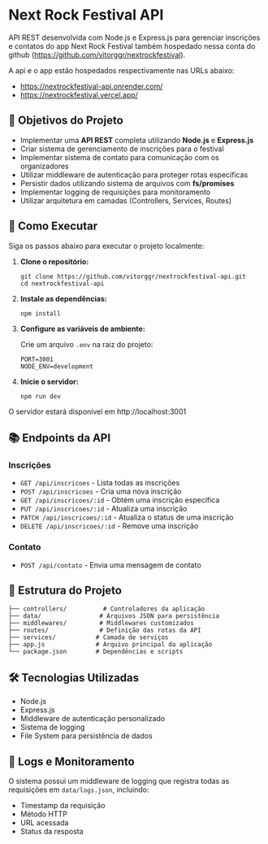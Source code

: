 # Next Rock Festival API

API REST desenvolvida com Node.js e Express.js para gerenciar inscrições e contatos do app Next Rock Festival também hospedado nessa conta do github (https://github.com/vitorggr/nextrockfestival). 

A api e o app estão hospedados respectivamente nas URLs abaixo:

- https://nextrockfestival-api.onrender.com/
- https://nextrockfestival.vercel.app/

## 🔨 Objetivos do Projeto

- Implementar uma **API REST** completa utilizando **Node.js** e **Express.js**
- Criar sistema de gerenciamento de inscrições para o festival
- Implementar sistema de contato para comunicação com os organizadores
- Utilizar middleware de autenticação para proteger rotas específicas
- Persistir dados utilizando sistema de arquivos com **fs/promises**
- Implementar logging de requisições para monitoramento
- Utilizar arquitetura em camadas (Controllers, Services, Routes)

## 🚀 Como Executar

Siga os passos abaixo para executar o projeto localmente:

1. **Clone o repositório:**

   ```shell
   git clone https://github.com/vitorggr/nextrockfestival-api.git
   cd nextrockfestival-api
   ```

2. **Instale as dependências:**

   ```shell
   npm install
   ```

3. **Configure as variáveis de ambiente:**

   Crie um arquivo `.env` na raiz do projeto:
   ```
   PORT=3001
   NODE_ENV=development
   ```

4. **Inicie o servidor:**
   
   ```shell
   npm run dev
   ```

O servidor estará disponível em http://localhost:3001

## 📚 Endpoints da API

### Inscrições
- `GET /api/inscricoes` - Lista todas as inscrições
- `POST /api/inscricoes` - Cria uma nova inscrição
- `GET /api/inscricoes/:id` - Obtém uma inscrição específica
- `PUT /api/inscricoes/:id` - Atualiza uma inscrição
- `PATCH /api/inscricoes/:id` - Atualiza o status de uma inscrição
- `DELETE /api/inscricoes/:id` - Remove uma inscrição

### Contato
- `POST /api/contato` - Envia uma mensagem de contato

## 🔧 Estrutura do Projeto

```
├── controllers/          # Controladores da aplicação
├── data/                # Arquivos JSON para persistência
├── middlewares/         # Middlewares customizados
├── routes/              # Definição das rotas da API
├── services/           # Camada de serviços
├── app.js              # Arquivo principal da aplicação
└── package.json        # Dependências e scripts
```

## 🛠️ Tecnologias Utilizadas

- Node.js
- Express.js
- Middleware de autenticação personalizado
- Sistema de logging
- File System para persistência de dados

## 📝 Logs e Monitoramento

O sistema possui um middleware de logging que registra todas as requisições em `data/logs.json`, incluindo:
- Timestamp da requisição
- Método HTTP
- URL acessada
- Status da resposta







